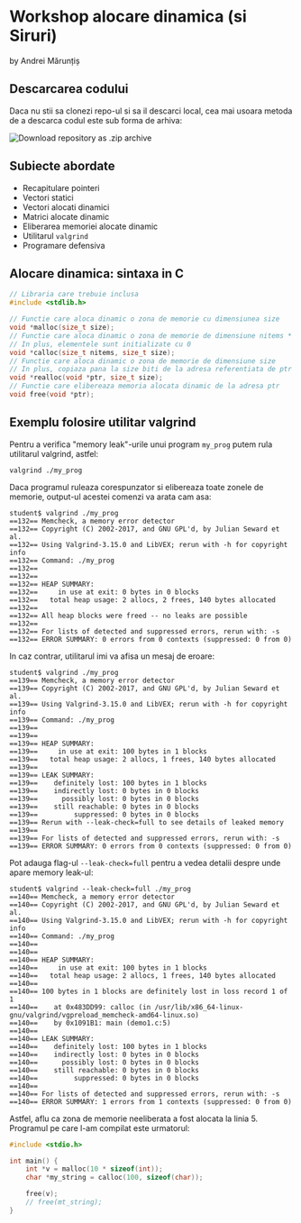# Workshop alocare dinamica (si Siruri)

by Andrei Mărunțiș

## Descarcarea codului

Daca nu stii sa clonezi repo-ul si sa il descarci local, cea mai usoara metoda de a descarca codul este sub forma de arhiva:

![Download repository as .zip archive](https://i.imgur.com/xbeA1Cz.jpg "Download repository as .zip archive")

## Subiecte abordate

- Recapitulare pointeri
- Vectori statici
- Vectori alocati dinamici
- Matrici alocate dinamic
- Eliberarea memoriei alocate dinamic
- Utilitarul `valgrind`
- Programare defensiva

## Alocare dinamica: sintaxa in C

```c
// Libraria care trebuie inclusa
#include <stdlib.h>

// Functie care aloca dinamic o zona de memorie cu dimensiunea size
void *malloc(size_t size);
// Functie care aloca dinamic o zona de memorie de dimensiune nitems * size
// In plus, elementele sunt initializate cu 0
void *calloc(size_t nitems, size_t size);
// Functie care aloca dinamic o zona de memorie de dimensiune size
// In plus, copiaza pana la size biti de la adresa referentiata de ptr
void *realloc(void *ptr, size_t size);
// Functie care elibereaza memoria alocata dinamic de la adresa ptr
void free(void *ptr);
```

## Exemplu folosire utilitar valgrind

Pentru a verifica "memory leak"-urile unui program `my_prog` putem rula utilitarul valgrind, astfel:

```
valgrind ./my_prog
```

Daca programul ruleaza corespunzator si elibereaza toate zonele de memorie, output-ul acestei comenzi va arata cam asa:

```
student$ valgrind ./my_prog
==132== Memcheck, a memory error detector
==132== Copyright (C) 2002-2017, and GNU GPL'd, by Julian Seward et al.
==132== Using Valgrind-3.15.0 and LibVEX; rerun with -h for copyright info
==132== Command: ./my_prog
==132==
==132== 
==132== HEAP SUMMARY:
==132==     in use at exit: 0 bytes in 0 blocks
==132==   total heap usage: 2 allocs, 2 frees, 140 bytes allocated
==132==
==132== All heap blocks were freed -- no leaks are possible
==132==
==132== For lists of detected and suppressed errors, rerun with: -s
==132== ERROR SUMMARY: 0 errors from 0 contexts (suppressed: 0 from 0)
```

In caz contrar, utilitarul imi va afisa un mesaj de eroare:

```
student$ valgrind ./my_prog
==139== Memcheck, a memory error detector
==139== Copyright (C) 2002-2017, and GNU GPL'd, by Julian Seward et al.
==139== Using Valgrind-3.15.0 and LibVEX; rerun with -h for copyright info
==139== Command: ./my_prog
==139==
==139== 
==139== HEAP SUMMARY:
==139==     in use at exit: 100 bytes in 1 blocks
==139==   total heap usage: 2 allocs, 1 frees, 140 bytes allocated
==139==
==139== LEAK SUMMARY:
==139==    definitely lost: 100 bytes in 1 blocks
==139==    indirectly lost: 0 bytes in 0 blocks
==139==      possibly lost: 0 bytes in 0 blocks
==139==    still reachable: 0 bytes in 0 blocks
==139==         suppressed: 0 bytes in 0 blocks
==139== Rerun with --leak-check=full to see details of leaked memory
==139==
==139== For lists of detected and suppressed errors, rerun with: -s
==139== ERROR SUMMARY: 0 errors from 0 contexts (suppressed: 0 from 0)
```

Pot adauga flag-ul `--leak-check=full` pentru a vedea detalii despre unde apare memory leak-ul:

```
student$ valgrind --leak-check=full ./my_prog
==140== Memcheck, a memory error detector
==140== Copyright (C) 2002-2017, and GNU GPL'd, by Julian Seward et al.
==140== Using Valgrind-3.15.0 and LibVEX; rerun with -h for copyright info
==140== Command: ./my_prog
==140==
==140== 
==140== HEAP SUMMARY:
==140==     in use at exit: 100 bytes in 1 blocks
==140==   total heap usage: 2 allocs, 1 frees, 140 bytes allocated
==140==
==140== 100 bytes in 1 blocks are definitely lost in loss record 1 of 1
==140==    at 0x483DD99: calloc (in /usr/lib/x86_64-linux-gnu/valgrind/vgpreload_memcheck-amd64-linux.so)
==140==    by 0x1091B1: main (demo1.c:5)
==140==
==140== LEAK SUMMARY:
==140==    definitely lost: 100 bytes in 1 blocks
==140==    indirectly lost: 0 bytes in 0 blocks
==140==      possibly lost: 0 bytes in 0 blocks
==140==    still reachable: 0 bytes in 0 blocks
==140==         suppressed: 0 bytes in 0 blocks
==140==
==140== For lists of detected and suppressed errors, rerun with: -s
==140== ERROR SUMMARY: 1 errors from 1 contexts (suppressed: 0 from 0)
```

Astfel, aflu ca zona de memorie neeliberata a fost alocata la linia 5. Programul pe care l-am compilat este urmatorul:

```c
#include <stdio.h>

int main() {
    int *v = malloc(10 * sizeof(int));
    char *my_string = calloc(100, sizeof(char));

    free(v);
    // free(mt_string);
}
```